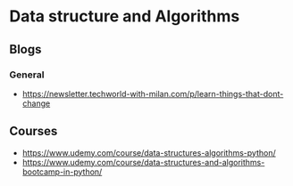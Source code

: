 # Data structure and Algorithms

## Blogs

### General

- https://newsletter.techworld-with-milan.com/p/learn-things-that-dont-change

## Courses

- https://www.udemy.com/course/data-structures-algorithms-python/
- https://www.udemy.com/course/data-structures-and-algorithms-bootcamp-in-python/
